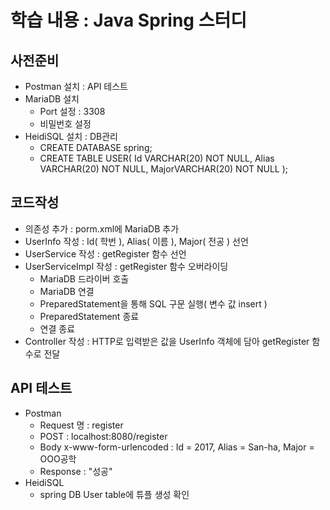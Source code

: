 학습 내용 : Java Spring 스터디
=============

## 사전준비  
- Postman 설치 : API 테스트  
- MariaDB 설치  
  - Port 설정 : 3308  
  - 비밀번호 설정  
- HeidiSQL 설치 : DB관리  
  - CREATE DATABASE spring;  
  - CREATE TABLE USER( Id VARCHAR(20) NOT NULL, Alias VARCHAR(20) NOT NULL, MajorVARCHAR(20) NOT NULL );  

## 코드작성  
- 의존성 추가 : porm.xml에 MariaDB 추가  
- UserInfo 작성 : Id( 학번 ), Alias( 이름 ), Major( 전공 ) 선언  
- UserService 작성 : getRegister 함수 선언  
- UserServiceImpl 작성 : getRegister 함수 오버라이딩  
  - MariaDB 드라이버 호출  
  - MariaDB 연결  
  - PreparedStatement을 통해 SQL 구문 실행( 변수 값 insert )  
  - PreparedStatement 종료  
  - 연결 종료  
- Controller 작성 : HTTP로 입력받은 값을 UserInfo 객체에 담아 getRegister 함수로 전달

## API 테스트  
- Postman  
  - Request 명 : register  
  - POST : localhost:8080/register  
  - Body x-www-form-urlencoded : Id = 2017, Alias = San-ha, Major = OOO공학  
  - Response : "성공"  
- HeidiSQL  
   - spring DB User table에 튜플 생성 확인
